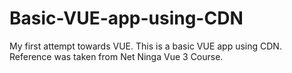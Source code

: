 # Basic-VUE-app-using-CDN
My first attempt towards VUE. This is a basic VUE app using CDN. Reference was taken from Net Ninga Vue 3 Course.
